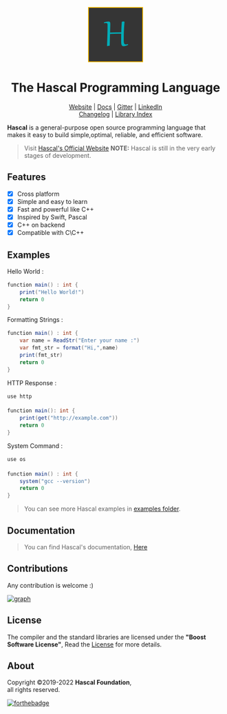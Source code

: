 
<div align="center">
  <img style="text-align:center" src="hascal-logo.png" height="128px" width="128px">


  # The Hascal Programming Language
  [Website](https://hascal.github.io) |
  [Docs](https://hascal.github.io/docs/) |
  [Gitter](https://gitter.im/hascal/community) |
  [LinkedIn](https://linkedin.com/company/hascal-lang) \
  [Changelog](docs/CHANGELOG.md) |
  [Library Index](https://github.com/hascal/libs)
</div>

**Hascal** is a general-purpose open source programming language that makes it easy to build simple,optimal, reliable, and efficient software.

> Visit [Hascal's Official Website](https://hascal.github.io)
> **NOTE:** Hascal is still in the very early stages of development.
## Features
- [x] Cross platform
- [x] Simple and easy to learn
- [x] Fast and powerful like C++ 
- [x] Inspired by Swift, Pascal
- [x] C++ on backend
- [x] Compatible with C\C++
<!-- - [x] Garbage Collection and Manual Memory Allocation -->

## Examples
Hello World :
```c#
function main() : int {
    print("Hello World!")
    return 0
}
```
Formatting Strings :
```c#
function main() : int {
    var name = ReadStr("Enter your name :")
    var fmt_str = format("Hi,",name)
    print(fmt_str)
    return 0
}
```

HTTP Response :
```c#
use http

function main(): int {
    print(get("http://example.com"))
    return 0
}
```

System Command :
```c#
use os

function main() : int {
    system("gcc --version")
    return 0
}
```
> You can see more Hascal examples in [examples folder](https://github.com/hascal/hascal/tree/main/examples).

## Documentation
> You can find Hascal's documentation, [Here](https://hascal.github.io/docs)

## Contributions
Any contribution is welcome :)

[![graph](https://contrib.rocks/image?repo=hascal/hascal)](https://github.com/hascal/hascal/graphs/contributors)

## License
The compiler and the standard libraries are licensed under the **"Boost Software License"**,
Read the [License](https://github.com/hascal/hascal/blob/main/LICENSE) for more details.

## About
Copyright ©2019-2022 **Hascal Foundation**, \
all rights reserved.

[![forthebadge](https://forthebadge.com/images/badges/built-with-love.svg)](https://forthebadge.com)
